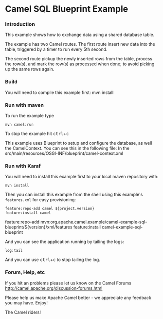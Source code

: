 # Camel SQL Blueprint Example

### Introduction
This example shows how to exchange data using a shared database table.

The example has two Camel routes. The first route insert new data into the table,
triggered by a timer to run every 5th second.

The second route pickup the newly inserted rows from the table,
process the row(s), and mark the row(s) as processed when done;
to avoid picking up the same rows again.

### Build
You will need to compile this example first:
  mvn install


### Run with maven
To run the example type

	mvn camel:run

To stop the example hit <kbd>ctrl</kbd>+<kbd>c</kbd>

This example uses Blueprint to setup and configure the database,
as well the CamelContext. You can see this in the following file:
In the src/main/resources/OSGI-INF/blueprint/camel-context.xml

### Run with Karaf
You will need to install this example first to your local maven repository with:

	mvn install

Then you can install this example from the shell using this example's `features.xml`
for easy provisioning:

	feature:repo-add camel ${project.version}
	feature:install camel
  feature:repo-add mvn:org.apache.camel.example/camel-example-sql-blueprint/${version}/xml/features
  feature:install camel-example-sql-blueprint

And you can see the application running by tailing the logs:

	log:tail

And you can use <kbd>ctrl</kbd>+<kbd>c</kbd> to stop tailing the log.

### Forum, Help, etc

If you hit an problems please let us know on the Camel Forums
	<http://camel.apache.org/discussion-forums.html>

Please help us make Apache Camel better - we appreciate any feedback you may
have.  Enjoy!



The Camel riders!
